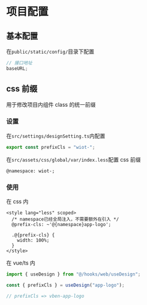 # 项目配置

## 基本配置

在`public/static/config/`目录下配置

```js
// 接口地址
baseURL;
```

## css 前缀

用于修改项目内组件 class 的统一前缀

### 设置

在`src/settings/designSetting.ts`内配置

```ts
export const prefixCls = "wiot-";
```

在`src/assets/css/global/var/index.less`配置 css 前缀

```less
@namespace: wiot-;
```

### 使用

在 css 内

```less
<style lang="less" scoped>
  /* namespace已经全局注入，不需要额外在引入 */
  @prefix-cls: ~'@{namespace}app-logo';

  .@{prefix-cls} {
    width: 100%;
  }
</style>
```

在 vue/ts 内

```ts
import { useDesign } from "@/hooks/web/useDesign";

const { prefixCls } = useDesign("app-logo");

// prefixCls => vben-app-logo
```

